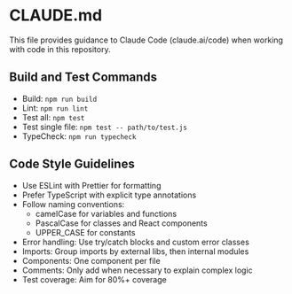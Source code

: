 # CLAUDE.md

This file provides guidance to Claude Code (claude.ai/code) when working with code in this repository.

## Build and Test Commands
- Build: `npm run build` 
- Lint: `npm run lint`
- Test all: `npm test`
- Test single file: `npm test -- path/to/test.js`
- TypeCheck: `npm run typecheck`

## Code Style Guidelines
- Use ESLint with Prettier for formatting
- Prefer TypeScript with explicit type annotations
- Follow naming conventions:
  - camelCase for variables and functions
  - PascalCase for classes and React components
  - UPPER_CASE for constants
- Error handling: Use try/catch blocks and custom error classes
- Imports: Group imports by external libs, then internal modules
- Components: One component per file
- Comments: Only add when necessary to explain complex logic
- Test coverage: Aim for 80%+ coverage